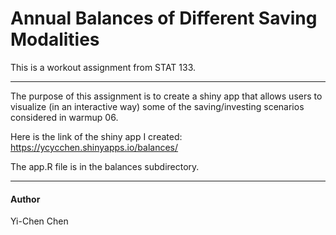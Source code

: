 # Annual Balances of Different Saving Modalities 

This is a workout assignment from STAT 133.  

***

The purpose of this assignment is to create a shiny app that allows users to visualize (in an interactive way) some of the saving/investing scenarios considered in warmup 06.  
  
Here is the link of the shiny app I created:  
https://ycycchen.shinyapps.io/balances/    
  
The app.R file is in the balances subdirectory.  

***  
  
  
#### **Author**  
Yi-Chen Chen


